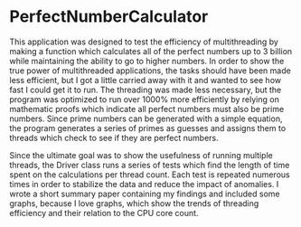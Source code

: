 # PerfectNumberCalculator
This application was designed to test the efficiency of multithreading by making a function which calculates all of the perfect
numbers up to 3 billion while maintaining the ability to go to higher numbers. In order to show the true power of multithreaded 
applications, the tasks should have been made less efficient, but I got a little carried away with it and wanted to see how fast 
I could get it to run. The threading was made less necessary, but the program was optimized to run over 1000% more efficiently by 
relying on mathematic proofs which indicate all perfect numbers must also be prime numbers. Since prime numbers can be generated 
with a simple equation, the program generates a series of primes as guesses and assigns them to threads which check to see if 
they are perfect numbers.

Since the ultimate goal was to show the usefulness of running multiple threads, the Driver class runs a series of tests which
find the length of time spent on the calculations per thread count. Each test is repeated numerous times in order to stabilize 
the data and reduce the impact of anomalies. I wrote a short summary paper containing my findings and included some graphs, because
I love graphs, which show the trends of threading efficiency and their relation to the CPU core count.
